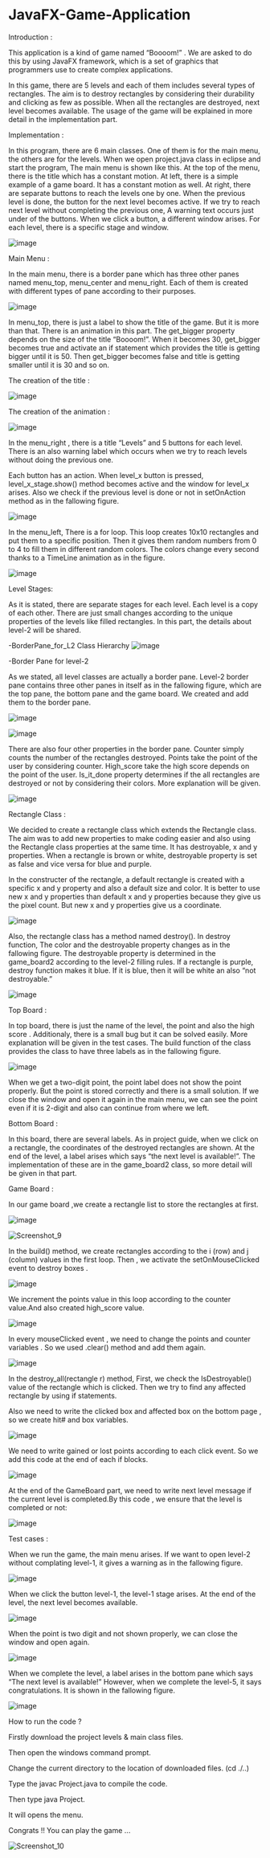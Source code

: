 # JavaFX-Game-Application

Introduction : 

This application is a kind of game named “Boooom!” . We are asked to do this by using JavaFX 
framework, which is a set of graphics that programmers use to create complex applications.

In this game, there are 5 levels and each of them includes several types of rectangles. The aim
is to destroy rectangles by considering their durability and clicking as few as possible. When all the
rectangles are destroyed, next level becomes available. The usage of the game will be explained in
more detail in the implementation part.


Implementation :

In this program, there are 6 main classes. One of them is for the main menu, the others are for the levels. When we open project.java class in eclipse and start the program, The main menu is shown like this. At the top of the menu, there is the title which has a constant motion. At left, there is a simple example of a game board. It has a constant motion as well. At right, there are separate buttons to reach the levels one by one. When the previous level is done, the button for the next level becomes active. If we try to reach next level without completing the previous one, A warning text occurs just under of the buttons. When we click a button, a different window arises. For each level, there is a specific stage and window.


![image](https://user-images.githubusercontent.com/105942580/197603219-badc3e58-af7d-4055-8874-8fb0a60ff16a.png)

Main Menu :

In the main menu, there is a border pane which has three other panes named menu_top, menu_center and menu_right. Each of them is created with different types of pane according to their purposes.

![image](https://user-images.githubusercontent.com/105942580/197603295-03858501-119e-4b30-a0fd-d0fca9bbf33f.png)

In menu_top, there is just a label to show the title of the game. But it is more than that. There is an animation in this part. The get_bigger property depends on the size of the title “Boooom!”.
When it becomes 30, get_bigger becomes true and activate an if statement which provides the title is getting bigger until it is 50. Then get_bigger becomes false and title is getting smaller until it is 30 and so on.

The creation of the title :

![image](https://user-images.githubusercontent.com/105942580/197603391-e202a92e-da8b-4e41-a1f7-7a9e15dea809.png)


The creation of the animation : 

![image](https://user-images.githubusercontent.com/105942580/197603434-63eb7104-4e8c-494b-9013-eeaabb4b0c4e.png)

In the menu_right , there is a title “Levels” and 5 buttons for each level. There is an also warning label which occurs when we try to reach levels without doing the previous one.

Each button has an action. When level_x button is pressed, level_x_stage.show() method becomes active and the window for level_x arises. Also we check if the previous level is done or not in setOnAction method as in the fallowing figure.

![image](https://user-images.githubusercontent.com/105942580/197603509-9ed388d5-e022-4070-aeb8-50b7d7e9c30c.png)


In the menu_left, There is a for loop. This loop creates 10x10 rectangles and put them to a specific position. Then it gives them random numbers from 0 to 4 to fill them in different random colors. The colors change every second thanks to a TimeLine animation as in the figure.

![image](https://user-images.githubusercontent.com/105942580/197603548-7b032d91-2a44-4d5e-9701-77dc9e65366c.png)


Level Stages: 

As it is stated, there are separate stages for each level. Each level is a copy of each other. There are just small changes according to the unique properties of the levels like filled rectangles. In this part, the details about level-2 will be shared.

-BorderPane_for_L2 Class Hierarchy
![image](https://user-images.githubusercontent.com/105942580/197603655-0425aedc-12e2-40ea-9a24-7e77b6c595c3.png)


-Border Pane for level-2

As we stated, all level classes are actually a border pane. Level-2 border pane contains three other panes in itself as in the fallowing figure, which are the top pane, the bottom pane and the game board. We created and add them to the border pane.

![image](https://user-images.githubusercontent.com/105942580/197603744-e6a23c77-76e0-45d8-aa2f-24ff53e7399d.png)

![image](https://user-images.githubusercontent.com/105942580/197603758-2179543c-0437-4b4e-b391-37a21a99c001.png)

There are also four other properties in the border pane. Counter simply counts the number of the rectangles destroyed. Points take the point of the user by considering counter. High_score take the high score depends on the point of the user. Is_it_done property determines if the all rectangles are destroyed or not by considering their colors. More explanation will be given. 

![image](https://user-images.githubusercontent.com/105942580/197603797-d821a08d-f17f-4ca8-940e-c3d2b762f80c.png)


Rectangle Class :

We decided to create a rectangle class which extends the Rectangle class. The aim was to add new properties to make coding easier and also using the Rectangle class properties at the same time. It has destroyable, x and y properties. When a rectangle is brown or white, destroyable property is set as false and vice versa for blue and purple.

In the constructer of the rectangle, a default rectangle is created with a specific x and y property and also a default size and color. It is better to use new x and y properties than default x and y properties because they give us the pixel count. But new x and y properties give us a coordinate.

![image](https://user-images.githubusercontent.com/105942580/197603863-f690350e-4ab3-4651-8833-364490438d0b.png)


Also, the rectangle class has a method named destroy().  In destroy function, The color and the destroyable property changes as in the fallowing figure. The destroyable property is determined in the game_board2 according to the level-2 filling rules. If a rectangle is purple, destroy function makes it blue. If it is blue, then it will be white an also “not destroyable.”

![image](https://user-images.githubusercontent.com/105942580/197604111-7efcf707-6ca4-4552-85b9-45b352cd136c.png)


Top Board : 

In top board, there is just the name of the level, the point and also the high score . Additionaly, there is a small bug but it can be solved easily. More explanation will be given in the test cases.
The build function of the class provides the class to have three labels as in the fallowing figure.


![image](https://user-images.githubusercontent.com/105942580/197604193-7b15afed-79f7-4be4-979a-2ca316f134fd.png)

When we get a two-digit point, the point label does not show the point properly. But the point is stored correctly and there is a small solution. If we close the window and open it again in the main menu, we can see the point even if it is 2-digit and also can continue from where we left.

Bottom Board :

In this board, there are several labels. As in project guide, when we click on a rectangle, the coordinates of the destroyed rectangles are shown. At the end of the level, a label arises which says “the next level is available!”. The implementation of these are in the game_board2 class, so more detail will be given in that part.

Game Board :

In our game board ,we create a rectangle list to store the rectangles at first.


![image](https://user-images.githubusercontent.com/105942580/197604334-5ef2e1a4-987e-4521-9d15-c155f09b9c17.png)


![Screenshot_9](https://user-images.githubusercontent.com/105942580/197604497-36142902-deb6-470e-bb45-44c9b889c07a.png)


In the build() method, we create rectangles according to the i (row) and j (column) values in the first loop. Then , we activate the setOnMouseClicked event to destroy boxes .

![image](https://user-images.githubusercontent.com/105942580/197604536-cf10dc9d-078b-48c6-a8c0-eddc27604736.png)

We increment the points value in this loop according to the counter value.And also created high_score value.

![image](https://user-images.githubusercontent.com/105942580/197604562-ed46160f-f98a-47b6-9cce-e4eb0b4d4400.png)


In every mouseClicked event , we need to change the points and counter variables . So we used .clear() method and add them again.

![image](https://user-images.githubusercontent.com/105942580/197604628-c0fd1123-9e9a-444a-84ca-99e7ff1d634c.png)

In the destroy_all(rectangle r) method, First, we check the IsDestroyable() value of the rectangle which is clicked. Then we try to find any affected rectangle by using if statements.

Also we need to write the clicked box and affected box on the bottom page , so we create hit# and box variables.

![image](https://user-images.githubusercontent.com/105942580/197604681-7e151920-79b2-4e21-a7e3-b0c72ee56ce3.png)

We need to write gained or lost points according to each click event. So we add this code at the end of each if blocks.

![image](https://user-images.githubusercontent.com/105942580/197604711-99b228c7-eca7-4f6e-8e16-bb4d227adf7a.png)

At the end of the GameBoard part, we need to write next level message if the current level is completed.By this code , we ensure that the level is completed or not:

![image](https://user-images.githubusercontent.com/105942580/197604767-2f8a0208-fba1-4d3b-9518-ef940612ef66.png)

Test cases :

When we run the game, the main menu arises. If we want to open level-2 without complating level-1, it gives a warning as in the fallowing figure. 

![image](https://user-images.githubusercontent.com/105942580/197604814-5a76c41e-2b12-418e-81d5-df609df7ff68.png)


When we click the button level-1, the level-1 stage arises. At the end of the level, the next level becomes available.

![image](https://user-images.githubusercontent.com/105942580/197604842-fe9fa619-d864-4122-b351-c3d7235f0cfe.png)


When the point is two digit and not shown properly, we can close the window and open again.

![image](https://user-images.githubusercontent.com/105942580/197604895-5888b4c7-c598-4a9b-a8c2-715fe9a40fae.png)


When we complete the level, a label arises in the bottom pane which says “The next level is available!” However, when we complete the level-5, it says congratulations. It is shown in the fallowing figure.

![image](https://user-images.githubusercontent.com/105942580/197604933-5f0f3a0f-5db9-46ef-941b-5d98d057bbdf.png)

How to run the code ?

Firstly  download the project levels & main class files.

Then open the windows command prompt.

Change the current directory to the location of downloaded files. (cd ./..)

Type the javac Project.java to compile the code.

Then type java Project.

It will opens the menu. 

Congrats !! You can play the game ...


![Screenshot_10](https://user-images.githubusercontent.com/105942580/197605648-593c4555-c646-4dd0-aa06-7a5673a6ca6a.png)


